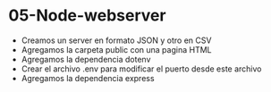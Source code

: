 # 05-Node-webserver
* Creamos un server en formato JSON y otro en CSV
* Agregamos la carpeta public con una pagina HTML
* Agregamos la dependencia dotenv
* Crear el archivo .env para modificar el puerto desde este archivo
* Agregamos la dependencia express
